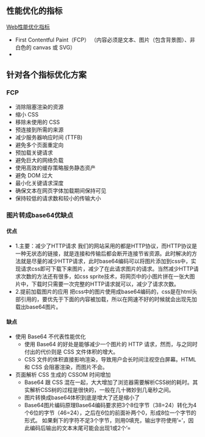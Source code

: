 ## 性能优化的指标
[Web性能优化指标](https://juejin.cn/post/7065952189767909412)
- First Contentful Paint（FCP） （内容必须是文本、图片（包含背景图）、非白色的 canvas 或 SVG）
- 
## 针对各个指标优化方案
### FCP
- 消除阻塞渲染的资源
- 缩小 CSS
- 移除未使用的 CSS
- 预连接到所需的来源
- 减少服务器响应时间 (TTFB)
- 避免多个页面重定向
- 预加载关键请求
- 避免巨大的网络负载
- 使用高效的缓存策略服务静态资产
- 避免 DOM 过大
- 最小化关键请求深度
- 确保文本在网页字体加载期间保持可见
- 保持较低的请求数和较小的传输大小

### 图片转成base64优缺点
#### 优点
- 1.主要：减少了HTTP请求
我们的网站采用的都是HTTP协议，而HTTP协议是一种无状态的链接，就是连接和传输后都会断开连接节省资源。此时解决的方法就是尽量的减少HTTP请求，此时base64编码可以将图片添加到css中，实现请求css即可下载下来图片，减少了在此请求图片的请求。当然减少HTTP请求次数的方法还有很多，如css sprite技术，将网页中的小图片拼在一张大图片中，下载时只需要一次完整的HTTP请求就可以，减少了请求次数。
- 2.提前加载图片的应用
把css中的图片使用成base64编码的，css是在html头部引用的，要优先于下面的内容被加载，所以在网速不好的时候就会出现先加载出base64图片。
#### 缺点
- 使用 Base64 不代表性能优化
  - 使用 Base64 的好处是能够减少一个图片的 HTTP 请求，然而，与之同时付出的代价则是 CSS 文件体积的增大。
  - CSS 文件的体积直接影响渲染，导致用户会长时间注视空白屏幕。HTML 和 CSS 会阻塞渲染，而图片不会。
- 页面解析 CSS 生成的 CSSOM 时间增加
  - Base64 跟 CSS 混在一起，大大增加了浏览器需要解析CSS树的耗时。其实解析CSS树的过程是很快的，一般在几十微妙到几毫秒之间。
  - 图片转换成base64体积到底是增大了还是缩小了
  - Base64图片编码原理Base64编码要求把3个8位字节（38=24）转化为4个6位的字节（46=24），之后在6位的前面补两个0，形成8位一个字节的形式。 如果剩下的字符不足3个字节，则用0填充，输出字符使用’=’，因此编码后输出的文本末尾可能会出现1或2个’=
